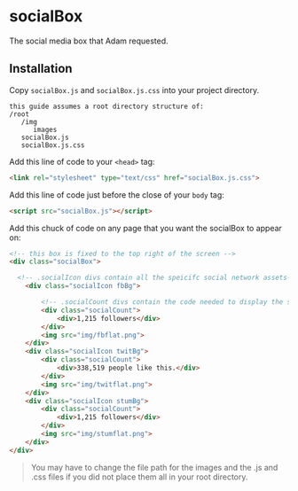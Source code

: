 socialBox
=========

The social media box that Adam requested.

Installation
-----
Copy `socialBox.js` and `socialBox.js.css` into your project directory.

```
this guide assumes a root directory structure of:
/root
   /img
      images
   socialBox.js
   socialBox.js.css
```

Add this line of code to your `<head>` tag:
```html
<link rel="stylesheet" type="text/css" href="socialBox.js.css">
```

Add this line of code just before the close of your `body` tag:
```html
<script src="socialBox.js"></script>
```

Add this chuck of code on any page that you want the socialBox to appear on:
```html
<!-- this box is fixed to the top right of the screen -->
<div class="socialBox">

  <!-- .socialIcon divs contain all the speicifc social network assets-->
	<div class="socialIcon fbBg">

		<!-- .socialCount divs contain the code needed to display the share count for each platform -->
		<div class="socialCount">
			<div>1,215 followers</div>
		</div>
		<img src="img/fbflat.png">
	</div>
	<div class="socialIcon twitBg">
		<div class="socialCount">
			<div>338,519 people like this.</div>
		</div>
		<img src="img/twitflat.png">
	</div>
	<div class="socialIcon stumBg">
		<div class="socialCount">
			<div>1,215 followers</div>
		</div>
		<img src="img/stumflat.png">
	</div>
</div>
```
>You may have to change the file path for the images and the .js and .css files if you did not place them all in your root directory.




